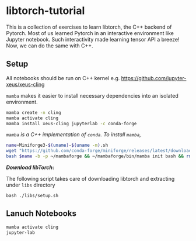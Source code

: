 # libtorch-tutorial

This is a collection of exercises to learn libtorch, the C++ backend of Pytorch.
Most of us learned Pytorch in an interactive environment like Jupyter notebook. 
Such interactivity made learning tensor API a breeze! 
Now, we can do the same with C++. 


## Setup

All notebooks should be run on C++ kernel e.g. https://github.com/jupyter-xeus/xeus-cling 

`mamba` makes it easier to install necessary dependencies into an isolated environment. 

```bash
mamba create -n cling
mamba activate cling
mamba install xeus-cling jupyterlab -c conda-forge
```

_`mamba` is a C++ implementation of `conda`. To install `mamba`,_
```bash
name=Miniforge3-$(uname)-$(uname -m).sh
wget "https://github.com/conda-forge/miniforge/releases/latest/download/$name"
bash $name -b -p ~/mambaforge && ~/mambaforge/bin/mamba init bash && rm $name
```

**_Download libTorch_:**

The following script takes care of downloading libtorch and extracting under `libs` directory 
```
bash ./libs/setup.sh
```

## Lanuch Notebooks

```bash
mamba activate cling
jupyter-lab 
```


